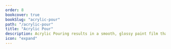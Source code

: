 ```yaml
---
order: 8
bookcover: true
bookSlug: "acrylic-pour"
path: "/acrylic-pour"
title: "Acrylic Pour"
description: Acrylic Pouring results in a smooth, glossy paint film that is perfectly even and blemish free"
icon: "expand"
---
```


